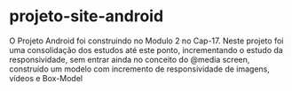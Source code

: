# projeto-site-android

O Projeto Android foi construindo no Modulo 2 no Cap-17. Neste projeto foi uma consolidação dos estudos até este ponto, incrementando o estudo da responsividade, sem entrar ainda no conceito do @media screen, construído um modelo com incremento de responsividade de imagens, vídeos e Box-Model